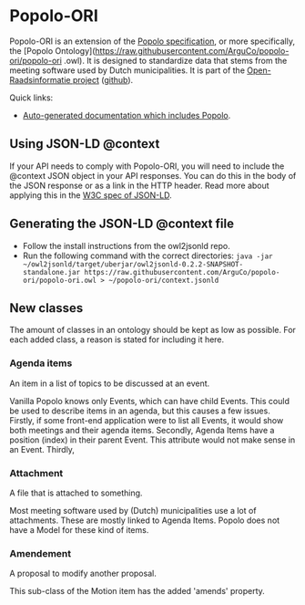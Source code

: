 # Popolo-ORI
Popolo-ORI is an extension of the [Popolo specification](http://popoloproject.com), or more specifically, the [Popolo Ontology](https://raw.githubusercontent.com/ArguCo/popolo-ori/popolo-ori
.owl). It is designed to standardize data that stems from the meeting software used by Dutch municipalities. It is part of the [Open-Raadsinformatie project](https://openraadsinformatie.nl) ([github](https://github.com/openstate/open-raadsinformatie)).

Quick links:
* [Auto-generated documentation which includes Popolo](http://www.essepuntato.it/lode/imported/reasoner/https://raw.githubusercontent.com/ArguCo/popolo-ori/master/popolo-ext.owl).

## Using JSON-LD @context
If your API needs to comply with Popolo-ORI, you will need to include the @context JSON object in your API responses. You can do this in the body of the JSON response or as a link in the HTTP header. Read more about applying this in the [W3C spec of JSON-LD](https://www.w3.org/TR/json-ld/#advanced-context-usage).

## Generating the JSON-LD @context file
* Follow the install instructions from the owl2jsonld repo.
* Run the following command with the correct directories: `java -jar ~/owl2jsonld/target/uberjar/owl2jsonld-0.2.2-SNAPSHOT-standalone.jar https://raw.githubusercontent.com/ArguCo/popolo-ori/popolo-ori.owl > ~/popolo-ori/context.jsonld`

## New classes
The amount of classes in an ontology should be kept as low as possible. For each added class, a reason is stated for including it here.

### Agenda items
An item in a list of topics to be discussed at an event.

Vanilla Popolo knows only Events, which can have child Events. This could be used to describe items in an agenda, but this causes a few issues. Firstly, if some front-end application were to list all Events, it would show both meetings and their agenda items. Secondly, Agenda Items have a position (index) in their parent Event. This attribute would not make sense in an Event. Thirdly,

### Attachment
A file that is attached to something.

Most meeting software used by (Dutch) municipalities use a lot of attachments. These are mostly linked to Agenda Items. Popolo does not have a Model for these kind of items.

### Amendement
A proposal to modify another proposal.

This sub-class of the Motion item has the added 'amends' property.

